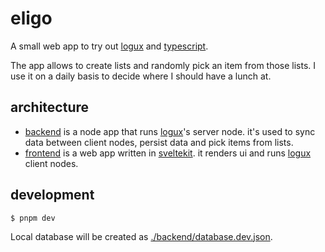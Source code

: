 # eligo

A small web app to try out [logux][] and [typescript][].

The app allows to create lists and randomly pick an item from those lists.
I use it on a daily basis to decide where I should have a lunch at.

## architecture

- [backend](./backend/) is a node app that runs [logux][]'s server node.
it's used to sync data between client nodes, persist data and pick items from lists.
- [frontend](./frontend/) is a web app written in [sveltekit][].
it renders ui and runs [logux][] client nodes.

## development

```
$ pnpm dev
```

Local database will be created as [./backend/database.dev.json](./backend/database.dev.json).

[logux]: https://logux.io/
[sveltekit]: https://sveltekit.io/
[typescript]: https://www.typescriptlang.org/
